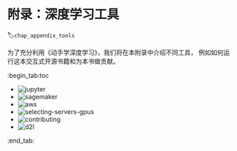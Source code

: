 # 附录：深度学习工具
:label:`chap_appendix_tools`

为了充分利用《动手学深度学习》，我们将在本附录中介绍不同工具，
例如如何运行这本交互式开源书籍和为本书做贡献。

:begin_tab:toc
 - <img src="chapter_appendix-tools-for-deep-learning/jupyter.ipynb" alt="jupyter">
 - <img src="chapter_appendix-tools-for-deep-learning/sagemaker.ipynb" alt="sagemaker">
 - <img src="chapter_appendix-tools-for-deep-learning/aws.ipynb" alt="aws">
 - <img src="chapter_appendix-tools-for-deep-learning/selecting-servers-gpus.ipynb" alt="selecting-servers-gpus">
 - <img src="chapter_appendix-tools-for-deep-learning/contributing.ipynb" alt="contributing">
 - <img src="chapter_appendix-tools-for-deep-learning/d2l.ipynb" alt="d2l">
:end_tab:

